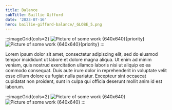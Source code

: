 ```yaml
---
title: Balance
subTitle: Baillie Gifford
date: '2023-07-16'
hero: baillie-gifford-balance/_GLOBE_5.png
---
```


:::imageGrid{cols=2}
![Picture of some work {640x640}{priority}](/static/images/baillie-gifford-balance/_BG_BALANCE_SCENE_8_PART_A_V1.png '2asdsa')
![Picture of some work {640x640}{priority}](/static/images/baillie-gifford-balance/_BG_BALANCE_SCENE_17_V1_PART_B.png '2asdsa')
:::

Lorem ipsum dolor sit amet, consectetur adipiscing elit, sed do eiusmod tempor incididunt ut labore et dolore magna aliqua. Ut enim ad minim veniam, quis nostrud exercitation ullamco laboris nisi ut aliquip ex ea commodo consequat. Duis aute irure dolor in reprehenderit in voluptate velit esse cillum dolore eu fugiat nulla pariatur. Excepteur sint occaecat cupidatat non proident, sunt in culpa qui officia deserunt
mollit anim id est laborum.

:::imageGrid{cols=2}
![Picture of some work {640x640}](/static/images/baillie-gifford-balance/_BG_BALANCE_SCENE_18_V1_PART_B.png '2asdsa')
![Picture of some work {640x640}](/static/images/baillie-gifford-balance/_GLOBE_1.png '2asdsa')
:::